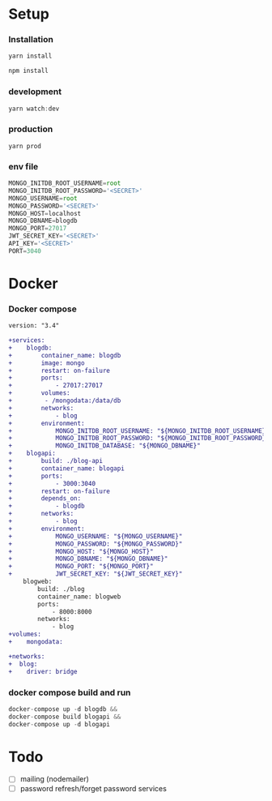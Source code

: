# Setup

### Installation

```jsx
yarn install 
```
```jsx
npm install
```

### development

```jsx
yarn watch:dev
```

### production

```
yarn prod
```


### env file
```jsx
MONGO_INITDB_ROOT_USERNAME=root
MONGO_INITDB_ROOT_PASSWORD='<SECRET>'
MONGO_USERNAME=root
MONGO_PASSWORD='<SECRET>'
MONGO_HOST=localhost
MONGO_DBNAME=blogdb
MONGO_PORT=27017
JWT_SECRET_KEY='<SECRET>'
API_KEY='<SECRET>'
PORT=3040
```

# Docker

### Docker compose

```diff
version: "3.4"

+services:
+    blogdb:
+        container_name: blogdb
+        image: mongo
+        restart: on-failure
+        ports:
+            - 27017:27017
+        volumes:
+         - /mongodata:/data/db
+        networks:
+            - blog
+        environment:
+            MONGO_INITDB_ROOT_USERNAME: "${MONGO_INITDB_ROOT_USERNAME}"
+            MONGO_INITDB_ROOT_PASSWORD: "${MONGO_INITDB_ROOT_PASSWORD}"
+            MONGO_INITDB_DATABASE: "${MONGO_DBNAME}"
+    blogapi:
+        build: ./blog-api
+        container_name: blogapi
+        ports:
+            - 3000:3040
+        restart: on-failure
+        depends_on:
+            - blogdb
+        networks:
+            - blog
+        environment:
+            MONGO_USERNAME: "${MONGO_USERNAME}"
+            MONGO_PASSWORD: "${MONGO_PASSWORD}"
+            MONGO_HOST: "${MONGO_HOST}"
+            MONGO_DBNAME: "${MONGO_DBNAME}"
+            MONGO_PORT: "${MONGO_PORT}"
+            JWT_SECRET_KEY: "${JWT_SECRET_KEY}"
    blogweb:
        build: ./blog
        container_name: blogweb
        ports:
            - 8000:8000
        networks:
            - blog
+volumes:
+    mongodata:

+networks:
+  blog:
+    driver: bridge
```

### docker compose build and run

```jsx
docker-compose up -d blogdb &&
docker-compose build blogapi &&
docker-compose up -d blogapi
```
# Todo

- [ ] mailing (nodemailer)
- [ ] password refresh/forget password services
